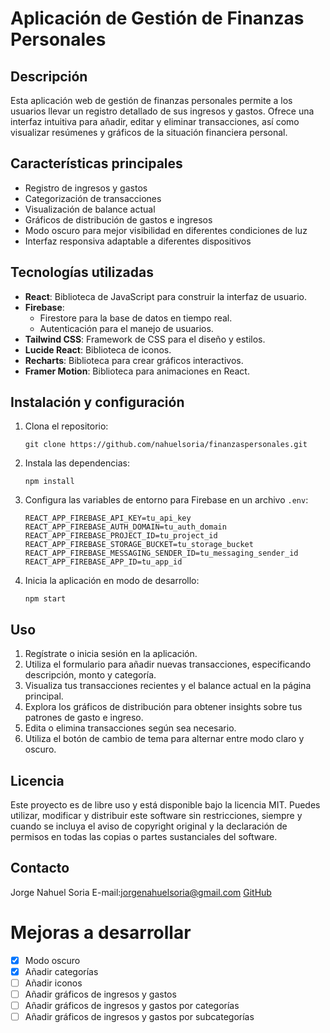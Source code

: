# Aplicación de Gestión de Finanzas Personales

## Descripción
Esta aplicación web de gestión de finanzas personales permite a los usuarios llevar un registro detallado de sus ingresos y gastos. Ofrece una interfaz intuitiva para añadir, editar y eliminar transacciones, así como visualizar resúmenes y gráficos de la situación financiera personal.

## Características principales
- Registro de ingresos y gastos
- Categorización de transacciones
- Visualización de balance actual
- Gráficos de distribución de gastos e ingresos
- Modo oscuro para mejor visibilidad en diferentes condiciones de luz
- Interfaz responsiva adaptable a diferentes dispositivos

## Tecnologías utilizadas
- **React**: Biblioteca de JavaScript para construir la interfaz de usuario.
- **Firebase**:
  - Firestore para la base de datos en tiempo real.
  - Autenticación para el manejo de usuarios.
- **Tailwind CSS**: Framework de CSS para el diseño y estilos.
- **Lucide React**: Biblioteca de iconos.
- **Recharts**: Biblioteca para crear gráficos interactivos.
- **Framer Motion**: Biblioteca para animaciones en React.

## Instalación y configuración
1. Clona el repositorio:
   ```
   git clone https://github.com/nahuelsoria/finanzaspersonales.git
   ```
2. Instala las dependencias:
   ```
   npm install
   ```
3. Configura las variables de entorno para Firebase en un archivo `.env`:
   ```
   REACT_APP_FIREBASE_API_KEY=tu_api_key
   REACT_APP_FIREBASE_AUTH_DOMAIN=tu_auth_domain
   REACT_APP_FIREBASE_PROJECT_ID=tu_project_id
   REACT_APP_FIREBASE_STORAGE_BUCKET=tu_storage_bucket
   REACT_APP_FIREBASE_MESSAGING_SENDER_ID=tu_messaging_sender_id
   REACT_APP_FIREBASE_APP_ID=tu_app_id
   ```
4. Inicia la aplicación en modo de desarrollo:
   ```
   npm start
   ```

## Uso
1. Regístrate o inicia sesión en la aplicación.
2. Utiliza el formulario para añadir nuevas transacciones, especificando descripción, monto y categoría.
3. Visualiza tus transacciones recientes y el balance actual en la página principal.
4. Explora los gráficos de distribución para obtener insights sobre tus patrones de gasto e ingreso.
5. Edita o elimina transacciones según sea necesario.
6. Utiliza el botón de cambio de tema para alternar entre modo claro y oscuro.

## Licencia
Este proyecto es de libre uso y está disponible bajo la licencia MIT. Puedes utilizar, modificar y distribuir este software sin restricciones, siempre y cuando se incluya el aviso de copyright original y la declaración de permisos en todas las copias o partes sustanciales del software.

## Contacto
Jorge Nahuel Soria
E-mail:jorgenahuelsoria@gmail.com
[GitHub](https://github.com/nahuelsoria/)

# Mejoras a desarrollar

- [X] Modo oscuro
- [X] Añadir categorías
- [ ] Añadir iconos
- [ ] Añadir gráficos de ingresos y gastos
- [ ] Añadir gráficos de ingresos y gastos por categorías
- [ ] Añadir gráficos de ingresos y gastos por subcategorías